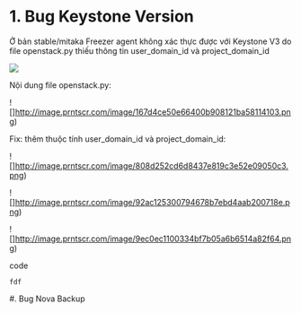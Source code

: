 # 1. Bug Keystone Version

Ở bản stable/mitaka Freezer agent không xác thực được với Keystone V3 do file openstack.py thiếu thông tin user_domain_id và project_domain_id

![](http://image.prntscr.com/image/d9a62cf43b9446298564a028be099e57.png)

Nội dung file openstack.py:


![]http://image.prntscr.com/image/167d4ce50e66400b908121ba58114103.png)


Fix: thêm thuộc tính  user_domain_id và project_domain_id:

![]http://image.prntscr.com/image/808d252cd6d8437e819c3e52e09050c3.png)


![]http://image.prntscr.com/image/92ac125300794678b7ebd4aab200718e.png)


![]http://image.prntscr.com/image/9ec0ec1100334bf7b05a6b6514a82f64.png)


code

```
fdf
```

#. Bug Nova Backup
